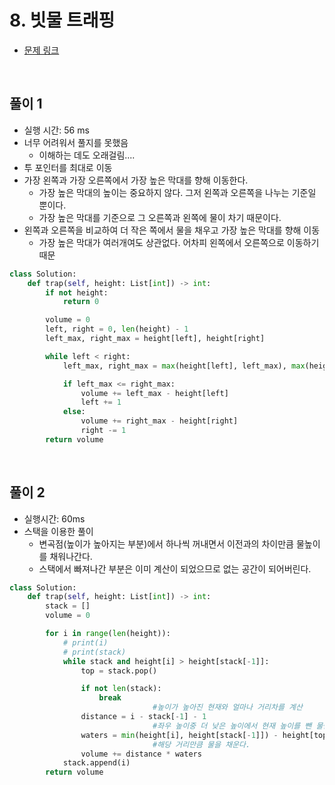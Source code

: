 # 8. 빗물 트래핑

- [문제 링크](https://leetcode.com/problems/trapping-rain-water/)

<br>

## 풀이 1

- 실행 시간: 56 ms
- 너무 어려워서 풀지를 못했음
    - 이해하는 데도 오래걸림....
- 투 포인터를 최대로 이동
- 가장 왼쪽과 가장 오른쪽에서 가장 높은 막대를 향해 이동한다.
    - 가장 높은 막대의 높이는 중요하지 않다. 그저 왼쪽과 오른쪽을 나누는 기준일 뿐이다.
    - 가장 높은 막대를 기준으로 그 오른쪽과 왼쪽에 물이 차기 때문이다.
- 왼쪽과 오른쪽을 비교하여 더 작은 쪽에서 물을 채우고 가장 높은 막대를 향해 이동
    - 가장 높은 막대가 여러개여도 상관없다. 어차피 왼쪽에서 오른쪽으로 이동하기 때문

```python
class Solution:
    def trap(self, height: List[int]) -> int:
        if not height:
            return 0

        volume = 0
        left, right = 0, len(height) - 1
        left_max, right_max = height[left], height[right]

        while left < right:
            left_max, right_max = max(height[left], left_max), max(height[right], right_max)

            if left_max <= right_max:
                volume += left_max - height[left]
                left += 1
            else:
                volume += right_max - height[right]
                right -= 1
        return volume
```

<br>

## 풀이 2

- 실행시간: 60ms
- 스택을 이용한 풀이
    - 변곡점(높이가 높아지는 부분)에서 하나씩 꺼내면서 이전과의 차이만큼 물높이를 채워나간다.
    - 스택에서 빠져나간 부분은 이미 계산이 되었으므로 없는 공간이 되어버린다.

```python
class Solution:
    def trap(self, height: List[int]) -> int:
        stack = []
        volume = 0

        for i in range(len(height)):
            # print(i)
            # print(stack)
            while stack and height[i] > height[stack[-1]]:
                top = stack.pop()

                if not len(stack):
                    break
								#높이가 높아진 현재와 얼마나 거리차를 계산
                distance = i - stack[-1] - 1
								#좌우 높이중 더 낮은 높이에서 현재 높이를 뺀 물만큼 채운다
                waters = min(height[i], height[stack[-1]]) - height[top]
								#해당 거리만큼 물을 채운다.
                volume += distance * waters
            stack.append(i)
        return volume
```